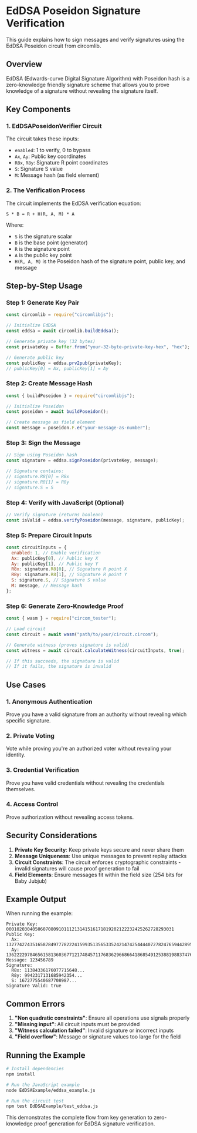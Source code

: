 # EdDSA Poseidon Signature Verification

This guide explains how to sign messages and verify signatures using the EdDSA Poseidon circuit from circomlib.

## Overview

EdDSA (Edwards-curve Digital Signature Algorithm) with Poseidon hash is a zero-knowledge friendly signature scheme that allows you to prove knowledge of a signature without revealing the signature itself.

## Key Components

### 1. EdDSAPoseidonVerifier Circuit

The circuit takes these inputs:

- `enabled`: 1 to verify, 0 to bypass
- `Ax`, `Ay`: Public key coordinates
- `R8x`, `R8y`: Signature R point coordinates
- `S`: Signature S value
- `M`: Message hash (as field element)

### 2. The Verification Process

The circuit implements the EdDSA verification equation:

```
S * B = R + H(R, A, M) * A
```

Where:

- `S` is the signature scalar
- `B` is the base point (generator)
- `R` is the signature point
- `A` is the public key point
- `H(R, A, M)` is the Poseidon hash of the signature point, public key, and message

## Step-by-Step Usage

### Step 1: Generate Key Pair

```javascript
const circomlib = require("circomlibjs");

// Initialize EdDSA
const eddsa = await circomlib.buildEddsa();

// Generate private key (32 bytes)
const privateKey = Buffer.from("your-32-byte-private-key-hex", "hex");

// Generate public key
const publicKey = eddsa.prv2pub(privateKey);
// publicKey[0] = Ax, publicKey[1] = Ay
```

### Step 2: Create Message Hash

```javascript
const { buildPoseidon } = require("circomlibjs");

// Initialize Poseidon
const poseidon = await buildPoseidon();

// Create message as field element
const message = poseidon.F.e("your-message-as-number");
```

### Step 3: Sign the Message

```javascript
// Sign using Poseidon hash
const signature = eddsa.signPoseidon(privateKey, message);

// Signature contains:
// signature.R8[0] = R8x
// signature.R8[1] = R8y
// signature.S = S
```

### Step 4: Verify with JavaScript (Optional)

```javascript
// Verify signature (returns boolean)
const isValid = eddsa.verifyPoseidon(message, signature, publicKey);
```

### Step 5: Prepare Circuit Inputs

```javascript
const circuitInputs = {
  enabled: 1, // Enable verification
  Ax: publicKey[0], // Public key X
  Ay: publicKey[1], // Public key Y
  R8x: signature.R8[0], // Signature R point X
  R8y: signature.R8[1], // Signature R point Y
  S: signature.S, // Signature S value
  M: message, // Message hash
};
```

### Step 6: Generate Zero-Knowledge Proof

```javascript
const { wasm } = require("circom_tester");

// Load circuit
const circuit = await wasm("path/to/your/circuit.circom");

// Generate witness (proves signature is valid)
const witness = await circuit.calculateWitness(circuitInputs, true);

// If this succeeds, the signature is valid
// If it fails, the signature is invalid
```

## Use Cases

### 1. Anonymous Authentication

Prove you have a valid signature from an authority without revealing which specific signature.

### 2. Private Voting

Vote while proving you're an authorized voter without revealing your identity.

### 3. Credential Verification

Prove you have valid credentials without revealing the credentials themselves.

### 4. Access Control

Prove authorization without revealing access tokens.

## Security Considerations

1. **Private Key Security**: Keep private keys secure and never share them
2. **Message Uniqueness**: Use unique messages to prevent replay attacks
3. **Circuit Constraints**: The circuit enforces cryptographic constraints - invalid signatures will cause proof generation to fail
4. **Field Elements**: Ensure messages fit within the field size (254 bits for Baby Jubjub)

## Example Output

When running the example:

```
Private Key: 0001020304050607080910111213141516171819202122232425262728293031
Public Key:
  Ax: 13277427435165878497778222415993513565335242147425444407278247659442895875392
  Ay: 13622229784656158136036771217484571176836296686641868549125388198837476602820
Message: 123456789
Signature:
  R8x: 11384336176077715648...
  R8y: 9942317131685942354...
  S: 1672775540687708987...
Signature Valid: true
```

## Common Errors

1. **"Non quadratic constraints"**: Ensure all operations use signals properly
2. **"Missing input"**: All circuit inputs must be provided
3. **"Witness calculation failed"**: Invalid signature or incorrect inputs
4. **"Field overflow"**: Message or signature values too large for the field

## Running the Example

```bash
# Install dependencies
npm install

# Run the JavaScript example
node EdDSAExample/eddsa_example.js

# Run the circuit test
npm test EdDSAExample/test_eddsa.js
```

This demonstrates the complete flow from key generation to zero-knowledge proof generation for EdDSA signature verification.
